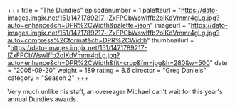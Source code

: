 +++
title = "The Dundies"
episodenumber = 1
paletteurl = "https://dato-images.imgix.net/151/1471789217-lZxFPCbWswlffb2oIKdVmmr4gLg.jpg?auto=enhance&ch=DPR%2CWidth&palette=json"
imageurl = "https://dato-images.imgix.net/151/1471789217-lZxFPCbWswlffb2oIKdVmmr4gLg.jpg?auto=compress%2Cformat&ch=DPR%2CWidth"
thumbnailurl = "https://dato-images.imgix.net/151/1471789217-lZxFPCbWswlffb2oIKdVmmr4gLg.jpg?auto=enhance&ch=DPR%2CWidth&fit=crop&fm=jpg&h=280&w=500"
date = "2005-09-20"
weight = 189
rating = 8.6
director = "Greg Daniels"
category = "Season 2"
+++

Very much unlike his staff, an overeager Michael can't wait for this year's annual Dundies awards.